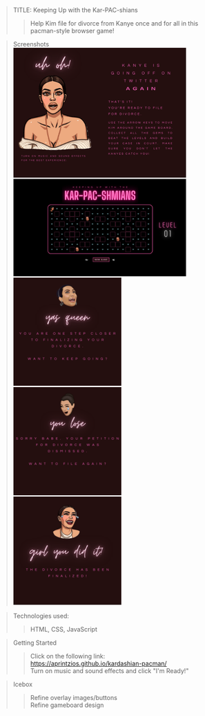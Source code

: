 >TITLE: Keeping Up with the Kar-PAC-shians
>>Help Kim file for divorce from Kanye once and for all in this pacman-style browser game!


>Screenshots <br>
    <img src="./img/overlayStart.png" width="400"> <br>
    <img src="./img/gamePlay.png" width="400"> <br>
    <img src="./img/overlayWin.png" width="250">
    <img src="./img/overlayLose.png" width="250">
    <img src="./img/overlayFinal.png" width="250">



>Technologies used:
>> HTML, CSS, JavaScript

>Getting Started
>>Click on the following link: https://aprintzios.github.io/kardashian-pacman/<br>
>>Turn on music and sound effects and click "I'm Ready!"

>Icebox
>>Refine overlay images/buttons <br>
>>Refine gameboard design
